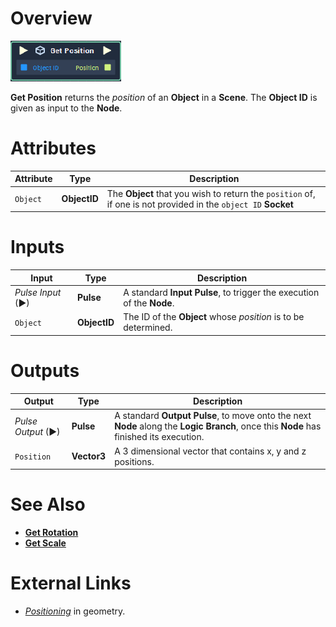 # Overview

![The Get Position Node.](../../../.gitbook/assets/toolbox/incari/object/get-position.PNG)

**Get Position** returns the *position* of an **Object** in a **Scene**. The **Object ID** is given as input to the **Node**.

# Attributes

|Attribute|Type|Description|
|---|---|---|
|`Object`|**ObjectID**|The **Object** that you wish to return the `position` of, if one is not provided in the `object ID` **Socket**

# Inputs

|Input|Type|Description|
|---|---|---|
|*Pulse Input* (►)|**Pulse**|A standard **Input Pulse**, to trigger the execution of the **Node**.|
|`Object`|**ObjectID**|The ID of the **Object** whose *position* is to be determined.

# Outputs

|Output|Type|Description|
|---|---|---|
|*Pulse Output* (►)|**Pulse**|A standard **Output Pulse**, to move onto the next **Node** along the **Logic Branch**, once this **Node** has finished its execution.|
|`Position`| **Vector3** | A 3 dimensional vector that contains x, y and z positions.

# See Also
- [**Get Rotation**](get-rotation.md)
- [**Get Scale**](get-scale.md)

# External Links
- [*Positioning*](https://en.wikipedia.org/wiki/Position_(geometry)) in geometry.

